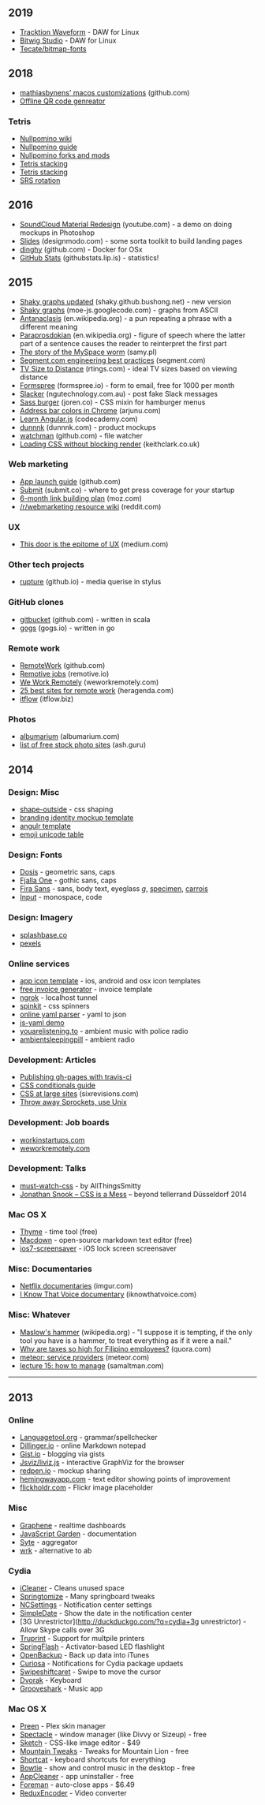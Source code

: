 ## 2019

- [Tracktion Waveform](https://www.tracktion.com/products/waveform) - DAW for Linux
- [Bitwig Studio](https://www.bitwig.com/en/home.html) - DAW for Linux
- [Tecate/bitmap-fonts](https://github.com/Tecate/bitmap-fonts/blob/master/README.md)

## 2018

- [mathiasbynens' macos customizations](https://github.com/mathiasbynens/dotfiles/blob/master/.macos) (github.com)
- [Offline QR code genreator](https://codepen.io/rstacruz/full/PxoLbq/)

### Tetris

- [Nullpomino wiki](http://harddrop.com/wiki/NullpoMino)
- [Nullpomino guide](http://harddrop.com/forums/index.php?showtopic=2317)
- [Nullpomino forks and mods](http://harddrop.com/wiki/NullpoMino_Forks_and_Mods)
- [Tetris stacking](http://tetris.wikia.com/wiki/Tetris_Stacking)
- [Tetris stacking](https://www.ryanheise.com/tetris/tetris_stacking.html)
- [SRS rotation](http://tetris.wikia.com/wiki/SRS)

## 2016

- [SoundCloud Material Redesign](https://www.youtube.com/watch?v=dqpmXFHsKQc&feature=youtu.be) (youtube.com) - a demo on doing mockups in Photoshop
- [Slides](http://designmodo.com/slides/) (designmodo.com) - some sorta toolkit to build landing pages
- [dinghy](https://github.com/codekitchen/dinghy) (github.com) - Docker for OSx
- [GitHub Stats](http://githubstats.lip.is/) (githubstats.lip.is) - statistics!

## 2015

- [Shaky graphs updated](http://shaky.github.bushong.net/) (shaky.github.bushong.net) - new version
- [Shaky graphs](https://moe-js.googlecode.com/git/talks/jsconfeu2012/tools/shaky/deploy/shaky.html) (moe-js.googlecode.com) - graphs from ASCII
- [Antanaclasis](https://en.wikipedia.org/wiki/Antanaclasis) (en.wikipedia.org) - a pun repeating a phrase with a different meaning
- [Paraprosdokian](https://en.wikipedia.org/wiki/Paraprosdokian) (en.wikipedia.org) - figure of speech where the latter part of a sentence causes the reader to reinterpret the first part
- [The story of the MySpace worm](http://samy.pl/popular/tech.html) (samy.pl)
- [Segment.com engineering best practices](https://segment.com/blog/engineering-best-practices/) (segment.com)
- [TV Size to Distance](http://www.rtings.com/info/television-size-to-distance-relationship) (rtings.com) - ideal TV sizes based on viewing distance
- [Formspree](https://formspree.io/) (formspree.io) - form to email, free for 1000 per month
- [Slacker](http://slacker.ngutechnology.com.au/) (ngutechnology.com.au) - post fake Slack messages
- [Sass burger](http://joren.co/sass-burger/) (joren.co) - CSS mixin for hamburger menus
- [Address bar colors in Chrome](http://arjunu.com/2015/04/setting-the-status-bar-color-chromes-address-bar-color-and-favicon-for-your-website-in-lollipop/) (arjunu.com)
- [Learn Angular.js](http://www.codecademy.com/learn/learn-angularjs) (codecademy.com)
- [dunnnk](http://dunnnk.com/) (dunnnk.com) - product mockups
- [watchman](https://github.com/facebook/watchman) (github.com) - file watcher
- [Loading CSS without blocking render](http://keithclark.co.uk/articles/loading-css-without-blocking-render/) (keithclark.co.uk)

### Web marketing

- [App launch guide](https://github.com/adamwulf/app-launch-guide/blob/master/README.md) (github.com)
- [Submit](http://submit.co/) (submit.co) - where to get press coverage for your startup
- [6-month link building plan](https://moz.com/blog/the-6-month-link-building-plan-for-an-established-website) (moz.com)
- [/r/webmarketing resource wiki](http://www.reddit.com/r/webmarketing/wiki/index) (reddit.com)

### UX

- [This door is the epitome of UX](https://medium.com/my-user-experience-journey/why-this-door-is-the-best-example-of-user-experience-i-could-find-b0c22ebb6007) (medium.com)

### Other tech projects

- [rupture](https://jenius.github.io/rupture/) (github.io) - media querise in stylus

### GitHub clones

- [gitbucket](https://github.com/takezoe/gitbucket) (github.com) - written in scala
- [gogs](http://gogs.io/) (gogs.io) - written in go

### Remote work

- [RemoteWork](https://github.com/fjbelchi/RemoteWork) (github.com)
- [Remotive jobs](http://jobs.remotive.io/) (remotive.io)
- [We Work Remotely](https://weworkremotely.com/) (weworkremotely.com)
- [25 best sites for remote work](http://heragenda.com/the-25-best-sites-for-finding-remote-work/) (heragenda.com)
- [itflow](http://itflow.biz/) (itflow.biz)

### Photos

- [albumarium](http://albumarium.com/) (albumarium.com)
- [list of free stock photo sites](https://ash.guru/free-stock-photos/) (ash.guru)

## 2014

### Design: Misc

- [shape-outside](https://developer.mozilla.org/en-US/docs/Web/CSS/shape-outside) - css shaping
- [branding identity mockup template](https://www.behance.net/gallery/19999279/Branding-Identity-Mock-Ups-and-Templates)
- [angulr template](http://flatfull.com/themes/angulr/)
- [emoji unicode table](http://apps.timwhitlock.info/emoji/tables/unicode)

### Design: Fonts

- [Dosis](http://www.google.com/fonts/specimen/Dosis) - geometric sans, caps
- [Fjalla One](http://www.google.com/fonts/specimen/Fjalla+One) - gothic sans, caps
- [Fira Sans](http://www.google.com/fonts/specimen/Fira+Sans) - sans, body text, eyeglass _g_, [specimen](http://mozilla.github.io/Fira/), [carrois](http://www.carrois.com/fira-3-1/)
- [Input](http://input.fontbureau.com/) - monospace, code

### Design: Imagery

- [splashbase.co](http://splashbase.co/)
- [pexels](http://pexels.com/)

### Online services

- [app icon template](http://appicontemplate.com/) - ios, android and osx icon templates
- [free invoice generator](https://www.free-invoice-generator.com/) - invoice template
- [ngrok](https://ngrok.com/) - localhost tunnel
- [spinkit](http://tobiasahlin.com/spinkit/) - css spinners
- [online yaml parser](http://yaml-online-parser.appspot.com/) - yaml to json
- [js-yaml demo](https://nodeca.github.io/js-yaml/)
- [youarelistening.to](http://youarelistening.to/sanfrancisco) - ambient music with police radio
- [ambientsleepingpill](http://ambientsleepingpill.com/) - ambient radio

### Development: Articles

- [Publishing gh-pages with travis-ci](https://medium.com/@nthgergo/publishing-gh-pages-with-travis-ci-53a8270e87db)
- [CSS conditionals guide](http://csspre.com/conditionals)
- [CSS at large sites](http://sixrevisions.com/css/css-development-at-large-sites/) (sixrevisions.com)
- [Throw away Sprockets, use Unix](http://blog.arkency.com/2013/09/throw-away-sprockets-use-unix/)

### Development: Job boards

- [workinstartups.com](http://workinstartups.com/)
- [weworkremotely.com](http://weworkremotely.com/)

### Development: Talks

- [must-watch-css](https://github.com/AllThingsSmitty/must-watch-css) - by AllThingsSmitty
- [Jonathan Snook – CSS is a Mess](http://vimeo.com/99877232) – beyond tellerrand Düsseldorf 2014

### Mac OS X

- [Thyme](http://joaomoreno.github.io/thyme/) - time tool (free)
- [Macdown](http://macdown.uranusjr.com/) - open-source markdown text editor (free)
- [ios7-screensaver](http://bodysoulspirit.weebly.com/ios-7-screensaver-for-mac-os-x-by-bodysoulspirit.html) - iOS lock screen screensaver

### Misc: Documentaries

- [Netflix documentaries](http://imgur.com/gallery/ozEON) (imgur.com)
- [I Know That Voice documentary](http://www.iknowthatvoice.com/) (iknowthatvoice.com)

### Misc: Whatever

- [Maslow's hammer](https://en.wikipedia.org/wiki/Law_of_the_instrument) (wikipedia.org) - "I suppose it is tempting, if the only tool you have is a hammer, to treat everything as if it were a nail."
- [Why are taxes so high for Filipino employees?](http://www.quora.com/Why-are-taxes-so-high-for-Filipino-employees/answer/Kathy-G-Pe) (quora.com)
- [meteor: service providers](https://www.meteor.com/professional-services) (meteor.com)
- [lecture 15: how to manage](http://startupclass.samaltman.com/courses/lec15/) (samaltman.com)

---

## 2013

### Online

- [Languagetool.org](http://languagetool.org/) - grammar/spellchecker
- [Dillinger.io](http://dillinger.io) - online Markdown notepad
- [Gist.io](http://gist.io) - blogging via gists
- [Jsviz/liviz.js](http://ushiroad.com/jsviz/) - interactive GraphViz for the browser
- [redpen.io](http://redpen.io/) - mockup sharing
- [hemingwayapp.com](http://www.hemingwayapp.com/) - text editor showing points of improvement
- [flickholdr.com](http://flickholdr.com/) - Flickr image placeholder

### Misc

- [Graphene](https://github.com/jondot/graphene) - realtime dashboards
- [JavaScript Garden](http://bonsaiden.github.com/JavaScript-Garden/) - documentation
- [Syte](http://rigoneri.github.io/syte/) - aggregator
- [wrk](https://github.com/wg/wrk) - alternative to ab

### Cydia

- [iCleaner](http://duckduckgo.com/?q=cydia+icleaner) - Cleans unused space
- [Springtomize](http://duckduckgo.com/?q=cydia+springtomize) - Many springboard tweaks
- [NCSettings](http://duckduckgo.com/?q=cydia+ncsettings) - Notification center settings
- [SimpleDate](http://duckduckgo.com/?q=cydia+simpledate) - Show the date in the notification center
- [3G Unrestrictor](http://duckduckgo.com/?q=cydia+3g unrestrictor) - Allow Skype calls over 3G
- [Truprint](http://duckduckgo.com/?q=cydia+truprint) - Support for multpile printers
- [SpringFlash](http://duckduckgo.com/?q=cydia+springflash) - Activator-based LED flashlight
- [OpenBackup](http://duckduckgo.com/?q=cydia+openbackup) - Back up data into iTunes
- [Curiosa](http://duckduckgo.com/?q=cydia+curiosa) - Notifications for Cydia package updaets
- [Swipeshiftcaret](http://duckduckgo.com/?q=cydia+swipeshiftcaret) - Swipe to move the cursor
- [Dvorak](http://duckduckgo.com/?q=cydia+dvorak) - Keyboard
- [Grooveshark](http://duckduckgo.com/?q=cydia+grooveshark) - Music app

### Mac OS X

- [Preen](http://anomiesoftware.com/Anomie_Software/Preen.html) - Plex skin manager
- [Spectacle](http://www.spectacleapp.com) - window manager (like Divvy or Sizeup) - free
- [Sketch](http://www.bohemiancoding.com/sketch/) - CSS-like image editor - \$49
- [Mountain Tweaks](http://tweaksapp.com/app/mountain-tweaks/) - Tweaks for Mountain Lion - free
- [Shortcat](http://shortcatapp.com/) - keyboard shortcuts for everything
- [Bowtie](http://bowtieapp.com/) - show and control music in the desktop - free
- [AppCleaner](http://www.freemacsoft.net/AppCleaner/) - app uninstaller - free
- [Foreman](http://www.flyingmachinestudios.com/foreman/) - auto-close apps - \$6.49
- [ReduxEncoder](http://duckduckgo.com/?q=reduxencoder) - Video converter
